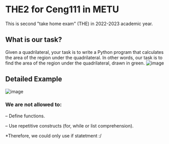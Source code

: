 # THE2 for Ceng111 in METU

This is second "take home exam" (THE) in 2022-2023 	academic year.


## What is our task?

  Given a quadrilateral, your task is to write a Python program that calculates the area of the region under the quadrilateral.
  In other words, our task is to find the area of the region under the quadrilateral, drawn in green.
  ![image](https://user-images.githubusercontent.com/96688864/217068237-baa78fd7-b0d7-4fe2-bb65-d5dd30b8408a.png)
  
## Detailed Example
  ![image](https://user-images.githubusercontent.com/96688864/217068281-e09b6c89-0523-44d2-892b-c8096c27f143.png)

  
  
### We are not allowed to:

– Define functions.

– Use repetitive constructs (for, while or list comprehension).

*Therefore, we could only use if statetment :/
